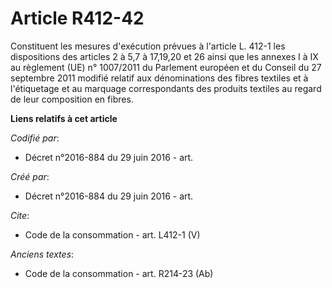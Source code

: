# Article R412-42

Constituent les mesures d'exécution prévues à l'article L. 412-1 les dispositions des articles 2 à 5,7 à 17,19,20 et 26 ainsi
que les annexes I à IX au règlement (UE) n° 1007/2011 du Parlement européen et du Conseil du 27 septembre 2011 modifié
relatif aux dénominations des fibres textiles et à l'étiquetage et au marquage correspondants des produits textiles au regard
de leur composition en fibres.

**Liens relatifs à cet article**

_Codifié par_:

  - Décret n°2016-884 du 29 juin 2016 - art.

_Créé par_:

  - Décret n°2016-884 du 29 juin 2016 - art.

_Cite_:

  - Code de la consommation - art. L412-1 (V)

_Anciens textes_:

  - Code de la consommation - art. R214-23 (Ab)

